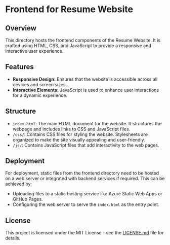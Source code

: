 # Frontend for Resume Website

## Overview
This directory hosts the frontend components of the Resume Website. It is crafted using HTML, CSS, and JavaScript to provide a responsive and interactive user experience.

## Features
- **Responsive Design:** Ensures that the website is accessible across all devices and screen sizes.
- **Interactive Elements:** JavaScript is used to enhance user interactions for a dynamic experience.

## Structure
- `index.html`: The main HTML document for the website. It structures the webpage and includes links to CSS and JavaScript files.
- `/css/`: Contains CSS files for styling the website. Stylesheets are organized to make the site visually appealing and user-friendly.
- `/js/`: Contains JavaScript files that add interactivity to the web pages.

## Deployment
For deployment, static files from the frontend directory need to be hosted on a web server or integrated with backend services if required. This can be achieved by:
- Uploading files to a static hosting service like Azure Static Web Apps or GitHub Pages.
- Configuring the web server to serve the `index.html` as the entry point.

## License
This project is licensed under the MIT License - see the [LICENSE.md](LICENSE.md) file for details.
